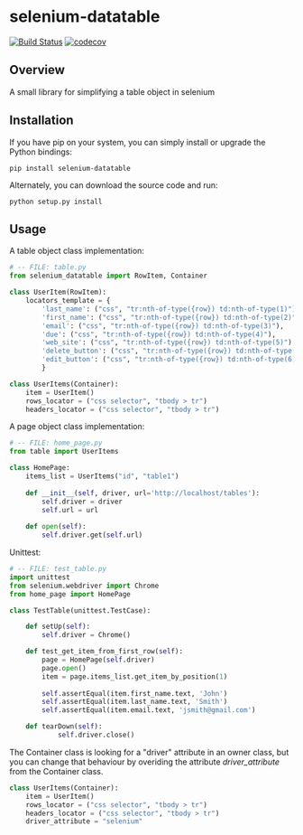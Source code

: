 # selenium-datatable

[![Build Status](https://travis-ci.org/fundakol/selenium_datatable.svg?branch=master)](https://travis-ci.org/fundakol/selenium_datatable)
[![codecov](https://codecov.io/gh/fundakol/selenium_datatable/branch/master/graph/badge.svg)](https://codecov.io/gh/fundakol/selenium_datatable)

## Overview

A small library for simplifying a table object in selenium

## Installation
If you have pip on your system, you can simply install or upgrade the Python bindings:
```
pip install selenium-datatable
```
Alternately, you can download the source code and run:
```
python setup.py install
```

## Usage

A table object class implementation:
```python
# -- FILE: table.py
from selenium_datatable import RowItem, Container

class UserItem(RowItem):
    locators_template = {
        'last_name': ("css", "tr:nth-of-type({row}) td:nth-of-type(1)"),
        'first_name': ("css", "tr:nth-of-type({row}) td:nth-of-type(2)"),
        'email': ("css", "tr:nth-of-type({row}) td:nth-of-type(3)"),
        'due': ("css", "tr:nth-of-type({row}) td:nth-of-type(4)"),
        'web_site': ("css", "tr:nth-of-type({row}) td:nth-of-type(5)"),
        'delete_button': ("css", "tr:nth-of-type({row}) td:nth-of-type(6) a[href='#delete']"),
        'edit_button': ("css", "tr:nth-of-type({row}) td:nth-of-type(6) a[href='#edit']"),
        }

class UserItems(Container):
    item = UserItem()
    rows_locator = ("css selector", "tbody > tr")
    headers_locator = ("css selector", "tbody > tr")    
```

A page object class implementation:
```python
# -- FILE: home_page.py
from table import UserItems

class HomePage:    
    items_list = UserItems("id", "table1")
   
    def __init__(self, driver, url='http://localhost/tables'):
        self.driver = driver
        self.url = url           
        
    def open(self):
        self.driver.get(self.url)
```

Unittest:
```python
# -- FILE: test_table.py
import unittest
from selenium.webdriver import Chrome
from home_page import HomePage

class TestTable(unittest.TestCase):

    def setUp(self):
        self.driver = Chrome()

    def test_get_item_from_first_row(self):
        page = HomePage(self.driver)
        page.open()
        item = page.items_list.get_item_by_position(1)
        
        self.assertEqual(item.first_name.text, 'John')
        self.assertEqual(item.last_name.text, 'Smith')
        self.assertEqual(item.email.text, 'jsmith@gmail.com')

    def tearDown(self):
            self.driver.close()
```
The Container class is looking for a "driver" attribute in an owner class, but you can change that behaviour by overiding the attribute _driver_attribute_ from the Container class. 

```python
class UserItems(Container):
    item = UserItem()
    rows_locator = ("css selector", "tbody > tr")
    headers_locator = ("css selector", "tbody > tr")    
    driver_attribute = "selenium"
```  
